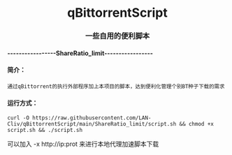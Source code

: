 <h1 align="center">qBittorrentScript</h1>

<h3 align="center">一些自用的便利脚本</h3>


#### -----------------ShareRatio_limit-----------------

#### 简介：

    通过qBittorrent的执行外部程序加上本项目的脚本，达到便利化管理个别BT种子下载的需求

#### 运行方式：

    curl -O https://raw.githubusercontent.com/LAN-Cliv/qBittorrentScript/main/ShareRatio_limit/script.sh && chmod +x script.sh && ./script.sh
可以加入        -x http://ip:prot 来进行本地代理加速脚本下载
